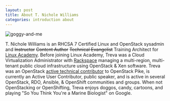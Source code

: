```yaml
---
layout: post
title: About T. Nichole Williams
categories: introduction about
---
```



![goggy-and-me](https://i.imgur.com/aipYaOq.jpg)

T. Nichole Williams is an RHCSA 7 Certified Linux and OpenStack sysadmin and ~~Instructor~~ ~~Content Author~~ ~~Technical Evangelist~~ Training Architect for [Linux Academy][la]. Before joining Linux Academy, Treva was a Cloud Virtualization Administrator with [Rackspace][rax] managing a multi-region, multi-tenant public cloud infrastructure using OpenStack & Xen software. Treva was an OpenStack [active technical contributor][profile] to OpenStack Pike, is currently an Active User Contributor, public speaker, and is active in several OpenStack, RDO, Ansible, & OpenShift communities and groups. When not OpenStacking or OpenShifting, Treva enjoys doggos, candy, cartoons, and playing "So You Think You're a Marine Biologist" on Google.

[profile]: https://www.openstack.org/community/members/profile/59069/treva-williams
[la]: https://linuxacademy.com
[rax]: https://rackspace.com
